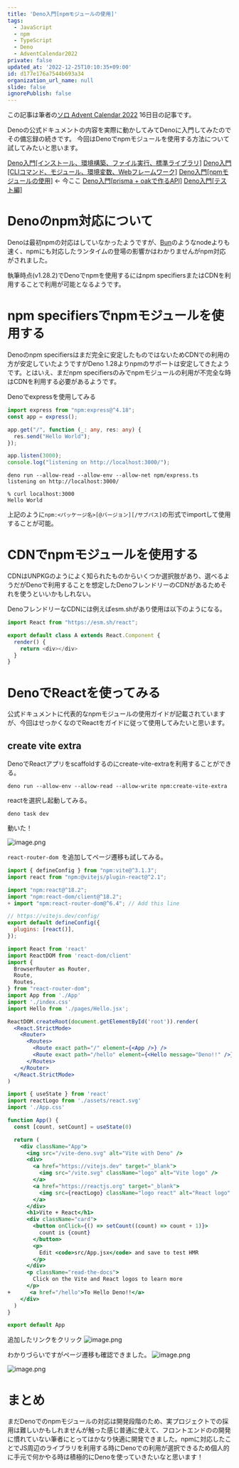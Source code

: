 ```yaml
---
title: 'Deno入門[npmモジュールの使用]'
tags:
  - JavaScript
  - npm
  - TypeScript
  - Deno
  - AdventCalendar2022
private: false
updated_at: '2022-12-25T10:10:35+09:00'
id: d177e176a7544b693a34
organization_url_name: null
slide: false
ignorePublish: false
---
```

この記事は筆者の[ソロ Advent Calendar 2022](https://qiita.com/advent-calendar/2022/panda) 16日目の記事です。

Denoの公式ドキュメントの内容を実際に動かしてみてDenoに入門してみたのでその備忘録の続きです。
今回はDenoでnpmモジュールを使用する方法について試してみたいと思います。

[Deno入門[インストール、環境構築、ファイル実行、標準ライブラリ]](https://qiita.com/JY8752/items/9cd6c05394bf955bdd75)
[Deno入門[CLIコマンド、モジュール、環境変数、Webフレームワーク]](https://qiita.com/JY8752/items/a00866917626a8719ebb)
[Deno入門[npmモジュールの使用]](https://qiita.com/JY8752/items/d177e176a7544b693a34) <- 今ここ
[Deno入門[prisma + oakで作るAPI]](https://qiita.com/JY8752/items/198762a69d463ac90fab)
[Deno入門[テスト編]](https://qiita.com/JY8752/items/e7e52aae6a0a3eb69572)

# Denoのnpm対応について
Denoは最初npmの対応はしていなかったようですが、[Bun](https://bun.sh/)のようなnodeよりも速く、npmにも対応したランタイムの登場の影響かはわかりませんがnpm対応がされました。

執筆時点(v1.28.2)でDenoでnpmを使用するにはnpm specifiersまたはCDNを利用することで利用が可能となるようです。

# npm specifiersでnpmモジュールを使用する
Denoのnpm specifiersはまだ完全に安定したものではないためCDNでの利用の方が安定していたようですがDeno 1.28よりnpmのサポートは安定してきたようです。とはいえ、まだnpm specifiersのみでnpmモジュールの利用が不完全な時はCDNを利用する必要があるようです。

Denoでexpressを使用してみる
```typescript:express.ts
import express from "npm:express@^4.18";
const app = express();

app.get("/", function (_: any, res: any) {
  res.send("Hello World");
});

app.listen(3000);
console.log("listening on http://localhost:3000/");
```

```
deno run --allow-read --allow-env --allow-net npm/express.ts
listening on http://localhost:3000/

% curl localhost:3000
Hello World
```

上記のように```npm:<パッケージ名>[@バージョン][/サブパス]```の形式でimportして使用することが可能。

# CDNでnpmモジュールを使用する
CDNはUNPKGのようによく知られたものからいくつか選択肢があり、選べるようだがDenoで利用することを想定したDenoフレンドリーのCDNがあるためそれを使うといいかもしれない。

DenoフレンドリーなCDNには例えばesm.shがあり使用は以下のようになる。

```typescript
import React from "https://esm.sh/react";

export default class A extends React.Component {
  render() {
    return <div></div>
  }
}
```


# DenoでReactを使ってみる
公式ドキュメントに代表的なnpmモジュールの使用ガイドが記載されていますが、今回はせっかくなのでReactをガイドに従って使用してみたいと思います。

## create vite extra
DenoでReactアプリをscaffoldするのにcreate-vite-extraを利用することができる。

```
deno run --allow-env --allow-read --allow-write npm:create-vite-extra
```

reactを選択し起動してみる。
```
deno task dev
```

動いた！

![image.png](https://qiita-image-store.s3.ap-northeast-1.amazonaws.com/0/551753/5978585c-27d4-00bd-7e40-a3305388a488.png)


```react-router-dom ```を追加してページ遷移も試してみる。

```diff_typescript:vite.config.mjs
import { defineConfig } from "npm:vite@^3.1.3";
import react from "npm:@vitejs/plugin-react@^2.1";

import "npm:react@^18.2";
import "npm:react-dom/client@^18.2";
+ import "npm:react-router-dom@^6.4"; // Add this line

// https://vitejs.dev/config/
export default defineConfig({
  plugins: [react()],
});
```

```javascript:main.jsx
import React from 'react'
import ReactDOM from 'react-dom/client'
import {
  BrowserRouter as Router,
  Route,
  Routes,
} from "react-router-dom";
import App from './App'
import './index.css'
import Hello from './pages/Hello.jsx';

ReactDOM.createRoot(document.getElementById('root')).render(
  <React.StrictMode>
    <Router>
      <Routes>
        <Route exact path="/" element={<App />} />
        <Route exact path="/hello" element={<Hello message="Deno!!" />} />
      </Routes>
    </Router>
  </React.StrictMode>
)
```

```diff_javascript:App.jsx
import { useState } from 'react'
import reactLogo from './assets/react.svg'
import './App.css'

function App() {
  const [count, setCount] = useState(0)

  return (
    <div className="App">
      <img src="/vite-deno.svg" alt="Vite with Deno" />
      <div>
        <a href="https://vitejs.dev" target="_blank">
          <img src="/vite.svg" className="logo" alt="Vite logo" />
        </a>
        <a href="https://reactjs.org" target="_blank">
          <img src={reactLogo} className="logo react" alt="React logo" />
        </a>
      </div>
      <h1>Vite + React</h1>
      <div className="card">
        <button onClick={() => setCount((count) => count + 1)}>
          count is {count}
        </button>
        <p>
          Edit <code>src/App.jsx</code> and save to test HMR
        </p>
      </div>
      <p className="read-the-docs">
        Click on the Vite and React logos to learn more
      </p>
+      <a href="/hello">To Hello Deno!!</a>
    </div>
  )
}

export default App
```

追加したリンクをクリック
![image.png](https://qiita-image-store.s3.ap-northeast-1.amazonaws.com/0/551753/21ca9f5d-28c3-50e2-82d7-58f493c97395.png)

わかりづらいですがページ遷移も確認できました。
![image.png](https://qiita-image-store.s3.ap-northeast-1.amazonaws.com/0/551753/78485d1c-954a-bc59-1f8b-4d02ecbef0d7.png)

![image.png](https://qiita-image-store.s3.ap-northeast-1.amazonaws.com/0/551753/47798671-93c5-e5de-7758-73da4d3ad4f9.png)

# まとめ
まだDenoでのnpmモジュールの対応は開発段階のため、実プロジェクトでの採用は難しいかもしれませんが触った感じ普通に使えて、フロントエンドのの開発に慣れていない筆者にとってはかなり快適に開発できました。npmに対応したことでJS周辺のライブラリを利用する時にDenoでの利用が選択できるため個人的に手元で何かやる時は積極的にDenoを使っていきたいなと思います！
